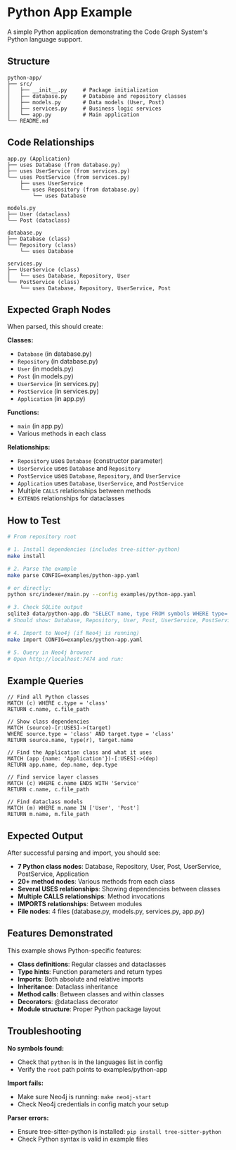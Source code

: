 # Python App Example

A simple Python application demonstrating the Code Graph System's Python language support.

## Structure

```
python-app/
├── src/
│   ├── __init__.py     # Package initialization
│   ├── database.py     # Database and repository classes
│   ├── models.py       # Data models (User, Post)
│   ├── services.py     # Business logic services
│   └── app.py          # Main application
└── README.md
```

## Code Relationships

```
app.py (Application)
├── uses Database (from database.py)
├── uses UserService (from services.py)
└── uses PostService (from services.py)
    ├── uses UserService
    └── uses Repository (from database.py)
        └── uses Database

models.py
├── User (dataclass)
└── Post (dataclass)

database.py
├── Database (class)
└── Repository (class)
    └── uses Database

services.py
├── UserService (class)
│   └── uses Database, Repository, User
└── PostService (class)
    └── uses Database, Repository, UserService, Post
```

## Expected Graph Nodes

When parsed, this should create:

**Classes:**
- `Database` (in database.py)
- `Repository` (in database.py)
- `User` (in models.py)
- `Post` (in models.py)
- `UserService` (in services.py)
- `PostService` (in services.py)
- `Application` (in app.py)

**Functions:**
- `main` (in app.py)
- Various methods in each class

**Relationships:**
- `Repository` uses `Database` (constructor parameter)
- `UserService` uses `Database` and `Repository`
- `PostService` uses `Database`, `Repository`, and `UserService`
- `Application` uses `Database`, `UserService`, and `PostService`
- Multiple `CALLS` relationships between methods
- `EXTENDS` relationships for dataclasses

## How to Test

```bash
# From repository root

# 1. Install dependencies (includes tree-sitter-python)
make install

# 2. Parse the example
make parse CONFIG=examples/python-app.yaml

# or directly:
python src/indexer/main.py --config examples/python-app.yaml

# 3. Check SQLite output
sqlite3 data/python-app.db "SELECT name, type FROM symbols WHERE type='class';"
# Should show: Database, Repository, User, Post, UserService, PostService, Application

# 4. Import to Neo4j (if Neo4j is running)
make import CONFIG=examples/python-app.yaml

# 5. Query in Neo4j browser
# Open http://localhost:7474 and run:
```

## Example Queries

```cypher
// Find all Python classes
MATCH (c) WHERE c.type = 'class'
RETURN c.name, c.file_path

// Show class dependencies
MATCH (source)-[r:USES]->(target)
WHERE source.type = 'class' AND target.type = 'class'
RETURN source.name, type(r), target.name

// Find the Application class and what it uses
MATCH (app {name: 'Application'})-[:USES]->(dep)
RETURN app.name, dep.name, dep.type

// Find service layer classes
MATCH (c) WHERE c.name ENDS WITH 'Service'
RETURN c.name, c.file_path

// Find dataclass models
MATCH (m) WHERE m.name IN ['User', 'Post']
RETURN m.name, m.file_path
```

## Expected Output

After successful parsing and import, you should see:

- **7 Python class nodes**: Database, Repository, User, Post, UserService, PostService, Application
- **20+ method nodes**: Various methods from each class
- **Several USES relationships**: Showing dependencies between classes
- **Multiple CALLS relationships**: Method invocations
- **IMPORTS relationships**: Between modules
- **File nodes**: 4 files (database.py, models.py, services.py, app.py)

## Features Demonstrated

This example shows Python-specific features:
- **Class definitions**: Regular classes and dataclasses
- **Type hints**: Function parameters and return types
- **Imports**: Both absolute and relative imports
- **Inheritance**: Dataclass inheritance
- **Method calls**: Between classes and within classes
- **Decorators**: @dataclass decorator
- **Module structure**: Proper Python package layout

## Troubleshooting

**No symbols found:**
- Check that `python` is in the languages list in config
- Verify the `root` path points to examples/python-app

**Import fails:**
- Make sure Neo4j is running: `make neo4j-start`
- Check Neo4j credentials in config match your setup

**Parser errors:**
- Ensure tree-sitter-python is installed: `pip install tree-sitter-python`
- Check Python syntax is valid in example files
